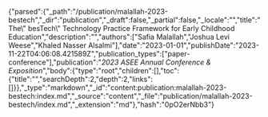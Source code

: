 {"parsed":{"_path":"/publication/malallah-2023-bestech","_dir":"publication","_draft":false,"_partial":false,"_locale":"","title":"The\\\" besTech\\\" Technology Practice Framework for Early Childhood Education","description":"","authors":["Safia Malallah","Joshua Levi Weese","Khaled Nasser Alsalmi"],"date":"2023-01-01","publishDate":"2023-11-22T04:06:08.421589Z","publication_types":["paper-conference"],"publication":"*2023 ASEE Annual Conference & Exposition*","body":{"type":"root","children":[],"toc":{"title":"","searchDepth":2,"depth":2,"links":[]}},"_type":"markdown","_id":"content:publication:malallah-2023-bestech:index.md","_source":"content","_file":"publication/malallah-2023-bestech/index.md","_extension":"md"},"hash":"0pO2erNbb3"}
